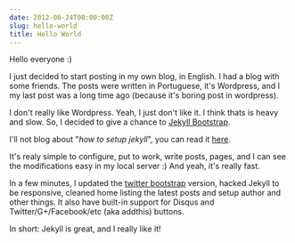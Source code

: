 ```yaml
---
date: 2012-06-24T00:00:00Z
slug: hello-world
title: Hello World
---
```


Hello everyone :)

I just decided to start posting in my own blog, in English.
I had a blog with some friends. The posts were
written in Portuguese, it's Wordpress, and I my last post was a long time ago
(because it's boring post in wordpress).

I don't really like Wordpress. Yeah, I just don't like it. I think thats is
heavy and slow. So, I decided to give a chance to
[Jekyll Bootstrap](http://jekyllbootstrap.com/).

I'll not blog about "*how to setup jekyll*", you can read it
[here](http://jekyllbootstrap.com/).

It's realy simple to configure, put to work, write posts, pages, and I can see
the modifications easy in my local server :)
And yeah, it's really fast.

In a few minutes, I updated the
[twitter bootstrap](http://getbootstrap.com/) version, hacked
Jekyll to be responsive, cleaned home listing the latest posts and setup author
and other things.
It also have built-in support for Disqus and Twitter/G+/Facebook/etc
(aka addthis) buttons.

In short: Jekyll is great, and I really like it!

